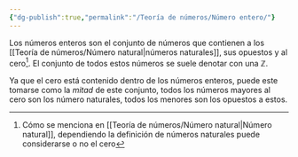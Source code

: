 ```yaml
---
{"dg-publish":true,"permalink":"/Teoría de números/Número entero/"}
---
```


Los números enteros son el conjunto de números que contienen a los [[Teoría de números/Número natural\|números naturales]], sus opuestos y al cero[^1]. El conjunto de todos estos números se suele denotar con una $\mathbb{Z}$.

Ya que el cero está contenido dentro de los números enteros, puede este tomarse como la *mitad* de este conjunto, todos los números mayores al cero son los número naturales, todos los menores son los opuestos a estos.

[^1]: Cómo se menciona en [[Teoría de números/Número natural\|Número natural]], dependiendo la definición de números naturales puede considerarse o no el cero